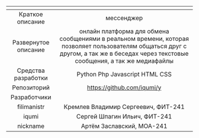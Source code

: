 | <!-- -->      | <!-- -->        |
|:-------------:|:---------------:|
| Краткое описание    | мессенджер |
| Развернутое описание| онлайн платформа для обмена сообщениями в реальном времени, которая позволяет пользователям общаться друг с другом, а так же в беседах через текстовые сообщения, а так же медиафайлы |
| Средства разработки | Python Php Javascript HTML CSS |
| Репозиторий         | https://github.com/iqumi/y |
|Разработчики|
| filimanistr         | Кремлев Владимир Сергеевич, ФИТ-241 |
| iqumi               | Сергей Шпагин Ильич, ФИТ-241 |
| nickname            | Артём Заславский, МОА-241 |
